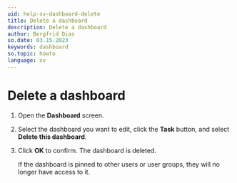 ```yaml
---
uid: help-sv-dashboard-delete
title: Delete a dashboard
description: Delete a dashboard
author: Bergfrid Dias
so.date: 03.15.2023
keywords: dashboard
so.topic: howto
language: sv
---
```


# Delete a dashboard

1. Open the **Dashboard** screen.
2. Select the dashboard you want to edit, click the **Task** button, and select **Delete this dashboard**.
3. Click **OK** to confirm. The dashboard is deleted.

    If the dashboard is pinned to other users or user groups, they will no longer have access to it.

